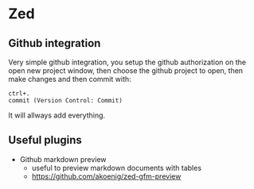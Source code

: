 Zed
===

Github integration
------------------

Very simple github integration, you setup the github authorization on the open new project window, then choose the github project to open, then make changes and then commit with:

    ctrl+.
    commit (Version Control: Commit)

It will allways add everything.

Useful plugins
--------------

- Github markdown preview
    - useful to preview markdown documents with tables 
    - https://github.com/akoenig/zed-gfm-preview 